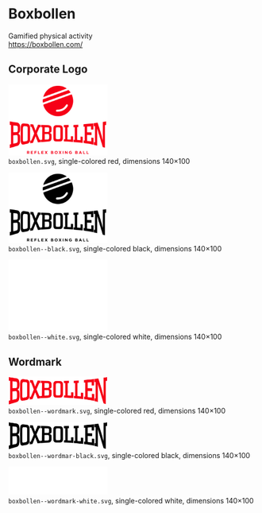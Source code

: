 # Boxbollen

Gamified physical activity   
https://boxbollen.com/


## Corporate Logo

<img src="boxbollen.svg" alt="Original logo" width="200"/><br/>
`boxbollen.svg`,
single-colored red,
dimensions 140×100

<img src="boxbollen--black.svg" alt="Logo in black" width="200"/><br/>
`boxbollen--black.svg`,
single-colored black,
dimensions 140×100

<img src="boxbollen--white.svg" alt="Logo in white" width="200"/><br/>
`boxbollen--white.svg`,
single-colored white,
dimensions 140×100


## Wordmark

<img src="boxbollen--wordmark.svg" alt="Original wordmark" width="200"/><br/>
`boxbollen--wordmark.svg`,
single-colored red,
dimensions 140×100

<img src="boxbollen--wordmark-black.svg" alt="Wordmark in black" width="200"/><br/>
`boxbollen--wordmar-black.svg`,
single-colored black,
dimensions 140×100

<img src="boxbollen--wordmark-white.svg" alt="Wordmark in white" width="200"/><br/>
`boxbollen--wordmark-white.svg`,
single-colored white,
dimensions 140×100